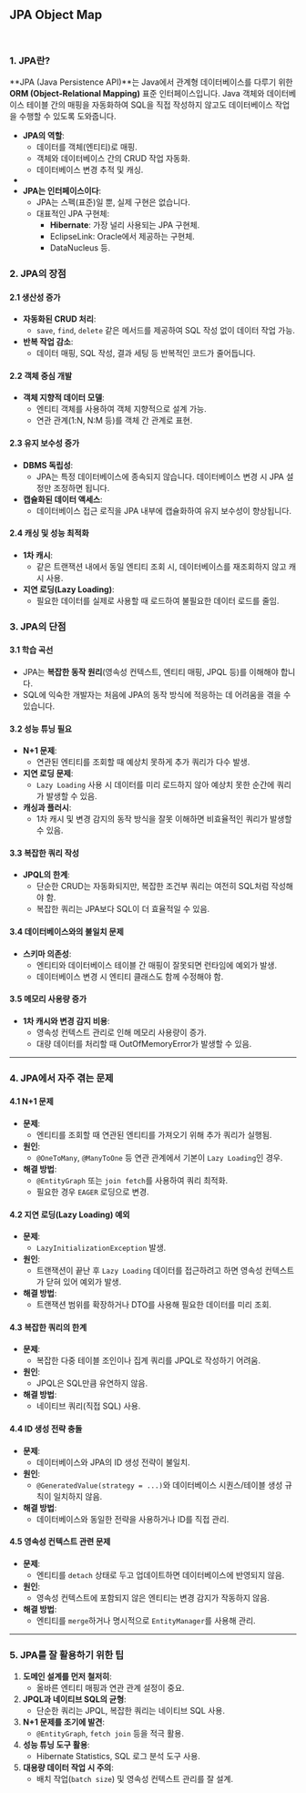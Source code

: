

## JPA Object Map

```mermaid


```


### **1. JPA란?**

**JPA (Java Persistence API)**는 Java에서 관계형 데이터베이스를 다루기 위한 **ORM (Object-Relational Mapping)** 표준 인터페이스입니다. Java 객체와 데이터베이스 테이블 간의 매핑을 자동화하여 SQL을 직접 작성하지 않고도 데이터베이스 작업을 수행할 수 있도록 도와줍니다.

- **JPA의 역할**:
    - 데이터를 객체(엔티티)로 매핑.
    - 객체와 데이터베이스 간의 CRUD 작업 자동화.
    - 데이터베이스 변경 추적 및 캐싱.
- 
- **JPA는 인터페이스이다**:
    - JPA는 스펙(표준)일 뿐, 실제 구현은 없습니다.
    - 대표적인 JPA 구현체:
        - **Hibernate**: 가장 널리 사용되는 JPA 구현체.
        - EclipseLink: Oracle에서 제공하는 구현체.
        - DataNucleus 등.


### **2. JPA의 장점**

#### **2.1 생산성 증가**

- **자동화된 CRUD 처리**:
    - `save`, `find`, `delete` 같은 메서드를 제공하여 SQL 작성 없이 데이터 작업 가능.
- **반복 작업 감소**:
    - 데이터 매핑, SQL 작성, 결과 세팅 등 반복적인 코드가 줄어듭니다.

#### **2.2 객체 중심 개발**

- **객체 지향적 데이터 모델**:
    - 엔티티 객체를 사용하여 객체 지향적으로 설계 가능.
    - 연관 관계(1:N, N:M 등)를 객체 간 관계로 표현.

#### **2.3 유지 보수성 증가**

- **DBMS 독립성**:
    - JPA는 특정 데이터베이스에 종속되지 않습니다. 데이터베이스 변경 시 JPA 설정만 조정하면 됩니다.
- **캡슐화된 데이터 액세스**:
    - 데이터베이스 접근 로직을 JPA 내부에 캡슐화하여 유지 보수성이 향상됩니다.

#### **2.4 캐싱 및 성능 최적화**

- **1차 캐시**:
    - 같은 트랜잭션 내에서 동일 엔티티 조회 시, 데이터베이스를 재조회하지 않고 캐시 사용.
- **지연 로딩(Lazy Loading)**:
    - 필요한 데이터를 실제로 사용할 때 로드하여 불필요한 데이터 로드를 줄임.


### **3. JPA의 단점**

#### **3.1 학습 곡선**

- JPA는 **복잡한 동작 원리**(영속성 컨텍스트, 엔티티 매핑, JPQL 등)를 이해해야 합니다.
- SQL에 익숙한 개발자는 처음에 JPA의 동작 방식에 적응하는 데 어려움을 겪을 수 있습니다.

#### **3.2 성능 튜닝 필요**

- **N+1 문제**:
    - 연관된 엔티티를 조회할 때 예상치 못하게 추가 쿼리가 다수 발생.
- **지연 로딩 문제**:
    - `Lazy Loading` 사용 시 데이터를 미리 로드하지 않아 예상치 못한 순간에 쿼리가 발생할 수 있음.
- **캐싱과 플러시**:
    - 1차 캐시 및 변경 감지의 동작 방식을 잘못 이해하면 비효율적인 쿼리가 발생할 수 있음.

#### **3.3 복잡한 쿼리 작성**

- **JPQL의 한계**:
    - 단순한 CRUD는 자동화되지만, 복잡한 조건부 쿼리는 여전히 SQL처럼 작성해야 함.
    - 복잡한 쿼리는 JPA보다 SQL이 더 효율적일 수 있음.

#### **3.4 데이터베이스와의 불일치 문제**

- **스키마 의존성**:
    - 엔티티와 데이터베이스 테이블 간 매핑이 잘못되면 런타임에 예외가 발생.
    - 데이터베이스 변경 시 엔티티 클래스도 함께 수정해야 함.

#### **3.5 메모리 사용량 증가**

- **1차 캐시와 변경 감지 비용**:
    - 영속성 컨텍스트 관리로 인해 메모리 사용량이 증가.
    - 대량 데이터를 처리할 때 OutOfMemoryError가 발생할 수 있음.

---

### **4. JPA에서 자주 겪는 문제**

#### **4.1 N+1 문제**

- **문제**:
    - 엔티티를 조회할 때 연관된 엔티티를 가져오기 위해 추가 쿼리가 실행됨.
- **원인**:
    - `@OneToMany`, `@ManyToOne` 등 연관 관계에서 기본이 `Lazy Loading`인 경우.
- **해결 방법**:
    - `@EntityGraph` 또는 `join fetch`를 사용하여 쿼리 최적화.
    - 필요한 경우 `EAGER` 로딩으로 변경.

#### **4.2 지연 로딩(Lazy Loading) 예외**

- **문제**:
    - `LazyInitializationException` 발생.
- **원인**:
    - 트랜잭션이 끝난 후 `Lazy Loading` 데이터를 접근하려고 하면 영속성 컨텍스트가 닫혀 있어 예외가 발생.
- **해결 방법**:
    - 트랜잭션 범위를 확장하거나 DTO를 사용해 필요한 데이터를 미리 조회.

#### **4.3 복잡한 쿼리의 한계**

- **문제**:
    - 복잡한 다중 테이블 조인이나 집계 쿼리를 JPQL로 작성하기 어려움.
- **원인**:
    - JPQL은 SQL만큼 유연하지 않음.
- **해결 방법**:
    - 네이티브 쿼리(직접 SQL) 사용.

#### **4.4 ID 생성 전략 충돌**

- **문제**:
    - 데이터베이스와 JPA의 ID 생성 전략이 불일치.
- **원인**:
    - `@GeneratedValue(strategy = ...)`와 데이터베이스 시퀀스/테이블 생성 규칙이 일치하지 않음.
- **해결 방법**:
    - 데이터베이스와 동일한 전략을 사용하거나 ID를 직접 관리.

#### **4.5 영속성 컨텍스트 관련 문제**

- **문제**:
    - 엔티티를 `detach` 상태로 두고 업데이트하면 데이터베이스에 반영되지 않음.
- **원인**:
    - 영속성 컨텍스트에 포함되지 않은 엔티티는 변경 감지가 작동하지 않음.
- **해결 방법**:
    - 엔티티를 `merge`하거나 명시적으로 `EntityManager`를 사용해 관리.

---

### **5. JPA를 잘 활용하기 위한 팁**

1. **도메인 설계를 먼저 철저히**:
    - 올바른 엔티티 매핑과 연관 관계 설정이 중요.
2. **JPQL과 네이티브 SQL의 균형**:
    - 단순한 쿼리는 JPQL, 복잡한 쿼리는 네이티브 SQL 사용.
3. **N+1 문제를 조기에 발견**:
    - `@EntityGraph`, `fetch join` 등을 적극 활용.
4. **성능 튜닝 도구 활용**:
    - Hibernate Statistics, SQL 로그 분석 도구 사용.
5. **대용량 데이터 작업 시 주의**:
    - 배치 작업(`batch size`) 및 영속성 컨텍스트 관리를 잘 설계.